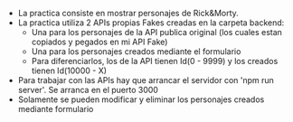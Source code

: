 - La practica consiste en mostrar personajes de Rick&Morty.
- La practica utiliza 2 APIs propias Fakes creadas en la carpeta backend: 
    + Una para los personajes de la API publica original (los cuales estan copiados y pegados en mi API Fake)
    + Una para los personajes creados mediante el formulario
    + Para diferenciarlos, los de la API tienen Id(0 - 9999) y los creados tienen Id(10000 - X)
- Para trabajar con las APIs hay que arrancar el servidor con 'npm run server'. Se arranca en el puerto 3000
- Solamente se pueden modificar y eliminar los personajes creados mediante formulario